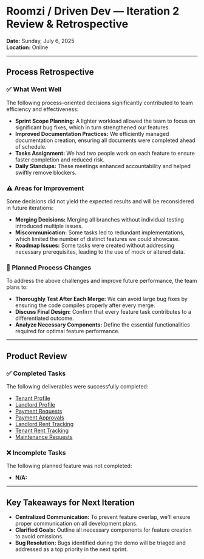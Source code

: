 # Roomzi / Driven Dev — Iteration 2 Review & Retrospective

**Date:** Sunday, July 6, 2025  
**Location:** Online

---

## Process Retrospective

### ✅ What Went Well

The following process-oriented decisions significantly contributed to team efficiency and effectiveness:

- **Sprint Scope Planning:** A lighter workload allowed the team to focus on significant bug fixes, which in turn strengthened our features.
- **Improved Documentation Practices:** We efficiently managed documentation creation, ensuring all documents were completed ahead of schedule.
- **Tasks Assignment:** We had two people work on each feature to ensure faster completion and reduced risk.
- **Daily Standups:** These meetings enhanced accountability and helped swiftly remove blockers.

### ⚠️ Areas for Improvement

Some decisions did not yield the expected results and will be reconsidered in future iterations:

- **Merging Decisions:** Merging all branches without individual testing introduced multiple issues.
- **Miscommunication:** Some tasks led to redundant implementations, which limited the number of distinct features we could showcase.
- **Roadmap Issues:** Some tasks were created without addressing necessary prerequisites, leading to the use of mock or altered data.

### 🔁 Planned Process Changes

To address the above challenges and improve future performance, the team plans to:

- **Thoroughly Test After Each Merge:** We can avoid large bug fixes by ensuring the code compiles properly after every merge.
- **Discuss Final Design:** Confirm that every feature task contributes to a differentiated outcome.
- **Analyze Necessary Components:** Define the essential functionalities required for optimal feature performance. 

---

## Product Review

### ✅ Completed Tasks

The following deliverables were successfully completed:

- [Tenant Profile](https://roomzi.atlassian.net/browse/SCRUM-55)
- [Landlord Profile](https://roomzi.atlassian.net/browse/SCRUM-46)
- [Payment Requests](https://roomzi.atlassian.net/browse/SCRUM-51)
- [Payment Approvals](https://roomzi.atlassian.net/browse/SCRUM-52)
- [Landlord Rent Tracking](https://roomzi.atlassian.net/browse/SCRUM-16)
- [Tenant Rent Tracking](https://roomzi.atlassian.net/browse/SCRUM-62)
- [Maintenance Requests](https://roomzi.atlassian.net/browse/SCRUM-18)

### ❌ Incomplete Tasks

The following planned feature was not completed:

- **N/A:** 

---

## Key Takeaways for Next Iteration

- **Centralized Communication:** To prevent feature overlap, we'll ensure proper communication on all development plans.
- **Clarified Goals:** Outline all necessary components for feature creation to avoid omissions.
- **Bug Resolution:** Bugs identified during the demo will be triaged and addressed as a top priority in the next sprint.
